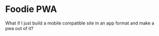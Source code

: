 # Foodie PWA
What if I just build a mobile compatible site in an app format and make a pwa out of it?
